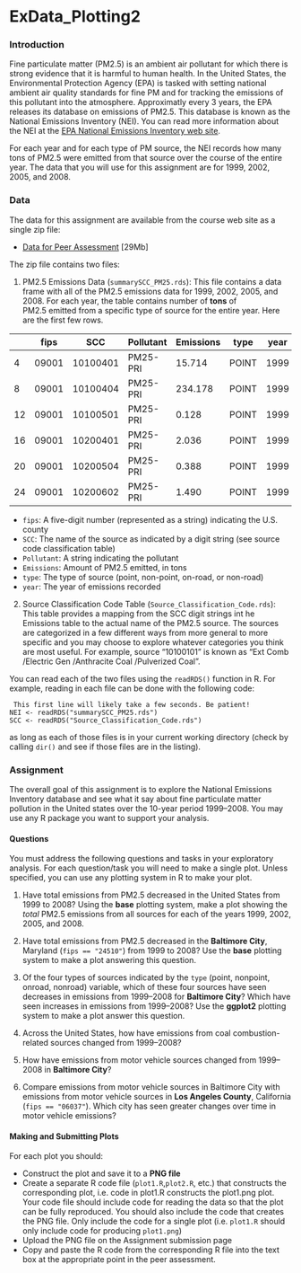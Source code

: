 ExData_Plotting2
================

### Introduction

Fine particulate matter (PM2.5) is an ambient air pollutant for which there is strong evidence that it is harmful to human health. In the United States, the Environmental Protection Agency (EPA) is tasked with setting national ambient air quality standards for fine PM and for tracking the emissions of this pollutant into the atmosphere. Approximatly every 3 years, the EPA releases its database on emissions of PM2.5. This database is known as the National Emissions Inventory (NEI). You can read more information about the NEI at the [EPA National Emissions Inventory web site](http://www.epa.gov/ttn/chief/eiinformation.html).

For each year and for each type of PM source, the NEI records how many tons of PM2.5 were emitted from that source over the course of the entire year. The data that you will use for this assignment are for 1999, 2002, 2005, and 2008.

### Data

The data for this assignment are available from the course web site as a single zip file:
- [Data for Peer Assessment](https://d396qusza40orc.cloudfront.net/exdata%2Fdata%2FNEI_data.zip) [29Mb]

The zip file contains two files:
1. PM2.5 Emissions Data (```summarySCC_PM25.rds```): This file contains a data frame with all of the PM2.5 emissions data for 1999, 2002, 2005, and 2008. For each year, the table contains number of **tons** of PM2.5 emitted from a specific type of source for the entire year. Here are the first few rows.

|    | fips  | SCC      | Pollutant | Emissions | type  | year |
|----|-------|----------|-----------|-----------|-------|------|
| 4  | 09001 | 10100401 | PM25-PRI  | 15.714    | POINT | 1999 |
| 8  | 09001 | 10100404 | PM25-PRI  | 234.178   | POINT | 1999 |
| 12 | 09001 | 10100501 | PM25-PRI  | 0.128     | POINT | 1999 |
| 16 | 09001 | 10200401 | PM25-PRI  | 2.036     | POINT | 1999 |
| 20 | 09001 | 10200504 | PM25-PRI  | 0.388     | POINT | 1999 |
| 24 | 09001 | 10200602 | PM25-PRI  | 1.490     | POINT | 1999 |

- ```fips```: A five-digit number (represented as a string) indicating the U.S. county
- ```SCC```: The name of the source as indicated by a digit string (see source code classification table)
- ```Pollutant```: A string indicating the pollutant
- ```Emissions```: Amount of PM2.5 emitted, in tons
- ```type```: The type of source (point, non-point, on-road, or non-road)
- ```year```: The year of emissions recorded

2. Source Classification Code Table (```Source_Classification_Code.rds```): This table provides a mapping from the SCC digit strings int he Emissions table to the actual name of the PM2.5 source. The sources are categorized in a few different ways from more general to more specific and you may choose to explore whatever categories you think are most useful. For example, source “10100101” is known as “Ext Comb /Electric Gen /Anthracite Coal /Pulverized Coal”.

You can read each of the two files using the ```readRDS()``` function in R. For example, reading in each file can be done with the following code:

```
 This first line will likely take a few seconds. Be patient!  
NEI <- readRDS("summarySCC_PM25.rds")  
SCC <- readRDS("Source_Classification_Code.rds")
```

as long as each of those files is in your current working directory (check by calling ```dir()``` and see if those files are in the listing).

### Assignment

The overall goal of this assignment is to explore the National Emissions Inventory database and see what it say about fine particulate matter pollution in the United states over the 10-year period 1999–2008. You may use any R package you want to support your analysis.

#### Questions

You must address the following questions and tasks in your exploratory analysis. For each question/task you will need to make a single plot. Unless specified, you can use any plotting system in R to make your plot.

1. Have total emissions from PM2.5 decreased in the United States from 1999 to 2008? Using the **base** plotting system, make a plot showing the *total* PM2.5 emissions from all sources for each of the years 1999, 2002, 2005, and 2008. 

2. Have total emissions from PM2.5 decreased in the **Baltimore City**, Maryland (```fips == "24510"```) from 1999 to 2008? Use the **base** plotting system to make a plot answering this question. 

3. Of the four types of sources indicated by the ```type``` (point, nonpoint, onroad, nonroad) variable, which of these four sources have seen decreases in emissions from 1999–2008 for **Baltimore City**? Which have seen increases in emissions from 1999–2008? Use the **ggplot2** plotting system to make a plot answer this question. 

4. Across the United States, how have emissions from coal combustion-related sources changed from 1999–2008? 

5. How have emissions from motor vehicle sources changed from 1999–2008 in **Baltimore City**? 

6. Compare emissions from motor vehicle sources in Baltimore City with emissions from motor vehicle sources in **Los Angeles County**, California (```fips == "06037"```). Which city has seen greater changes over time in motor vehicle emissions? 

#### Making and Submitting Plots

For each plot you should:
- Construct the plot and save it to a **PNG file**  
- Create a separate R code file (```plot1.R```,```plot2.R```, etc.) that constructs the corresponding plot, i.e. code in plot1.R constructs the plot1.png plot. Your code file should include code for reading the data so that the plot can be fully reproduced. You should also include the code that creates the PNG file. Only include the code for a single plot (i.e. ```plot1.R``` should only include code for producing ```plot1.png```) 
- Upload the PNG file on the Assignment submission page 
- Copy and paste the R code from the corresponding R file into the text box at the appropriate point in the peer assessment.
